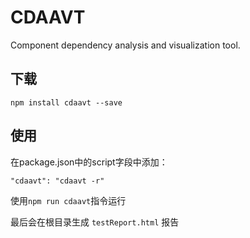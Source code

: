 # CDAAVT
Component dependency analysis and visualization tool.
## 下载
```
npm install cdaavt --save
```
## 使用
在package.json中的script字段中添加：
```
"cdaavt": "cdaavt -r"
```
使用`npm run cdaavt`指令运行

最后会在根目录生成 `testReport.html` 报告